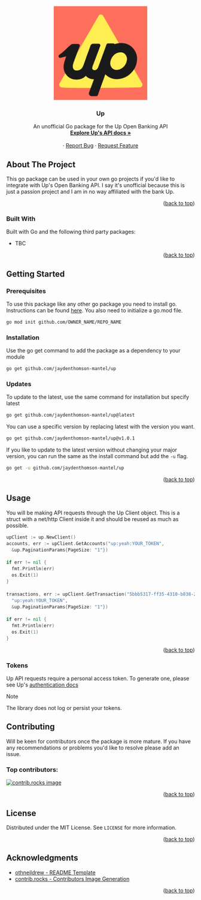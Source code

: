 <a id="readme-top"></a>
<br />
<div align="center">
  <a href="https://up.com.au/">
    <img src="images/up-logo.svg" alt="Logo" width="250" height="250">
  </a>

  <h3 align="center">Up</h3>

  <p align="center">
    An unofficial Go package for the Up Open Banking API
    <br />
    <a href="https://developer.up.com.au/#welcome"><strong>Explore Up's API docs »</strong></a>
    <br />
    <br />
    <!-- TODO check if links work once committed -->
    &middot;
    <a href="https://github.com/jaydenthomson-mantel/up/issues/new?labels=bug&template=bug-report---.md">Report Bug</a>
    &middot;
    <a href="https://github.com/jaydenthomson-mantel/up/issues/new?labels=enhancement&template=feature-request---.md">Request Feature</a>
  </p>
</div>

## About The Project
This go package can be used in your own go projects if you'd like to integrate
with Up's Open Banking API. I say it's unofficial because this is just a passion
project and I am in no way affiliated with the bank Up.

<p align="right">(<a href="#readme-top">back to top</a>)</p>

### Built With

Built with Go and the following third party packages:
- TBC

<p align="right">(<a href="#readme-top">back to top</a>)</p>

## Getting Started
### Prerequisites

To use this package like any other go package you need to install go. 
Instructions can be found [here](https://go.dev/doc/install). You also need to 
initialize a go.mod file.
```sh
go mod init github.com/OWNER_NAME/REPO_NAME
```

### Installation
Use the go get command to add the package as a dependency to your module
```sh
go get github.com/jaydenthomson-mantel/up
```

### Updates
To update to the latest, use the same command for installation but specify latest
```sh
go get github.com/jaydenthomson-mantel/up@latest
```
You can use a specific version by replacing latest with the version you want.
```sh
go get github.com/jaydenthomson-mantel/up@v1.0.1
```
If you like to update to the latest version without changing your major version,
you can run the same as the install command but add the `-u` flag.
```sh
go get -u github.com/jaydenthomson-mantel/up
```


<p align="right">(<a href="#readme-top">back to top</a>)</p>

## Usage
You will be making API requests through the Up Client object. This is a struct with a net/http Client inside it and should be reused as much as possible.
```go
upClient := up.NewClient()
accounts, err := upClient.GetAccounts("up:yeah:YOUR_TOKEN",
  &up.PaginationParams{PageSize: "1"})

if err != nil {
  fmt.Println(err)
  os.Exit(1)
}

transactions, err := upClient.GetTransaction("5bbb5317-ff35-4310-b838-25394fd57496",
  "up:yeah:YOUR_TOKEN",
  &up.PaginationParams{PageSize: "1"})

if err != nil {
  fmt.Println(err)
  os.Exit(1)
}
```
<p align="right">(<a href="#readme-top">back to top</a>)</p>

### Tokens
Up API requests require a personal access token. To generate one, please see 
Up's [authentication docs](https://developer.up.com.au/#authentication)

> [!NOTE]  
> The library does not log or persist your tokens.

## Contributing
Will be keen for contributors once the package is more mature. If you have 
any recommendations or problems you'd like to resolve please add an issue.

### Top contributors:
<a href="https://github.com/jaydenthomson-mantel/up/graphs/contributors">
  <img src="https://contrib.rocks/image?repo=jaydenthomson-mantel/up" alt="contrib.rocks image" />
</a>

<p align="right">(<a href="#readme-top">back to top</a>)</p>

## License
Distributed under the MIT License. See `LICENSE` for more information.

<p align="right">(<a href="#readme-top">back to top</a>)</p>

## Acknowledgments
* [othneildrew - README Template](https://github.com/othneildrew/Best-README-Template)
* [contrib.rocks - Contributors Image Generation](https://contrib.rocks)

<p align="right">(<a href="#readme-top">back to top</a>)</p>